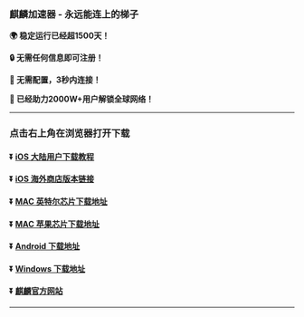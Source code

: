 ### 麒麟加速器 - 永远能连上的梯子
**:earth_africa: 稳定运行已经超1500天！**

**:lock: 无需任何信息即可注册！**

**:rocket: 无需配置，3秒内连接！**

**:man: 已经助力2000W+用户解锁全球网络！**

---
### 点击右上角在浏览器打开下载
#### :arrow_double_down: [iOS 大陆用户下载教程](https://h5.efgshgkss.xyz/pages/download/download)
#### :arrow_double_down: [iOS 海外商店版本链接](https://apps.apple.com/us/app/id6444905068)
#### :arrow_double_down: [MAC 英特尔芯片下载地址](https://alist.efgshgkss.xyz/d/local/app/qilin-setup-mac-x64-v1.0.2.dmg?sign=F2ln1BSMJ8uztkHieuvaJnFKBMS6PifDnDFZehjNku0=:0)
#### :arrow_double_down: [MAC 苹果芯片下载地址](https://alist.efgshgkss.xyz/d/local/app/qilin-setup-mac-arm64-v1.0.2.dmg?sign=nbM11UlHDa_2XMVN4vWsdoOLixlo5VIyPpIiXugMAts=:0)
#### :arrow_double_down: [Android 下载地址](https://alist.efgshgkss.xyz/d/local/app/qinlin-v1.0.1.apk?sign=K9HLeZCw0-yZb2aP3cODRW-e55J58JjwIBYbgyQZ-1w=:0)
#### :arrow_double_down: [Windows 下载地址](https://alist.efgshgkss.xyz/d/local/app/qilin-setup-win-x64-v1.0.2.exe?sign=4q71QgrqmiTlimcEGLpFfQnQC_7hLT8E7EdLvWLrYio=:0)

#### :arrow_double_down: [麒麟官方网站](https://h5.efgshgkss.xyz)
---

